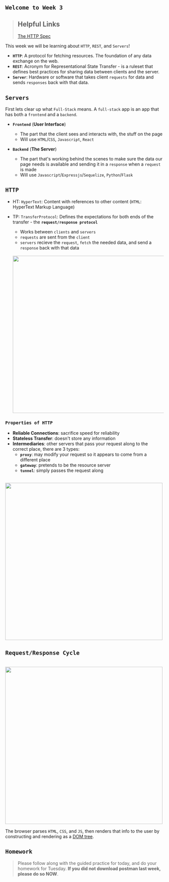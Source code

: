 
## **`Welcome to Week 3`**

> ## Helpful Links <br>
> [The HTTP Spec](https://www.rfc-editor.org/rfc/rfc2616#section-1.4)

This week we will be learning about `HTTP`, `REST`, and `Servers`!

- **`HTTP`**: A protocol for fetching resources. The foundation of any data exchange on the web.
- **`REST`**: Acronym for Representational State Transfer - is a ruleset that defines best practices for sharing data between clients and the server.
- **`Server`**: Hardware or software that takes client `requests` for data and sends `responses` back with that data.

## `Servers`

First lets clear up what `Full-Stack` means. A `full-stack` app is an app that has both a `frontend` and a `backend`.

- **`Frontend`** (**User Interface**)
  - The part that the client sees and interacts with, the stuff on the page
  - Will use `HTML`/`CSS`, `Javascript`, `React`

- **`Backend`** (**The Server**)
  - The part that's working behind the scenes to make sure the data our page needs is available and sending it in a `response` when a `request` is made
  - Will use `Javascript`/`Expressjs`/`Sequelize`, `Python`/`Flask`

## `HTTP`

- HT: `HyperText`: Content with references to other content (`HTML`: HyperText Markup Language)
- TP: `TransferProtocol`: Defines the expectations for both ends of the transfer - the **`request/response protocol`**

  - Works between `clients` and `servers`
  - `requests` are sent from the `client`
  - `servers` recieve the `request`, `fetch` the needed data, and send a `response` back with that data

  <br>
  <img src='https://raw.githubusercontent.com/appacademy/SWEO-Part-Time-Resources/2022-May-E/3-Module/3-week/1-day/lecture/pics/httpReq.png' width='500'>

### `Properties of HTTP`

- **Reliable Connections**: sacrifice speed for reliability
- **Stateless Transfer**: doesn't store any information
- **Intermediaries**: other servers that pass your request along to the correct place, there are 3 types:
  - **`proxy`**: may modify your request so it appears to come from a different place
  - **`gateway`**: pretends to be the resource server
  - **`tunnel`**: simply passes the request along

<br>
<img src='https://raw.githubusercontent.com/appacademy/SWEO-Part-Time-Resources/2022-May-E/3-Module/3-week/1-day/lecture/pics/intermediaries.png' width='500'>

## `Request/Response Cycle`

<br>
<img src='https://raw.githubusercontent.com/appacademy/SWEO-Part-Time-Resources/2022-May-E/3-Module/3-week/1-day/lecture/pics/reqrescycle.png' width='500'>

The browser parses `HTML`, `CSS`, and `JS`, then renders that info to the user by constructing and rendering as a [DOM tree](https://developer.mozilla.org/en-US/docs/Web/API/Document_Object_Model).


## `Homework`

> Please follow along with the guided practice for today, and do your homework for Tuesday. **If you did not download postman last week, please do so NOW**.
